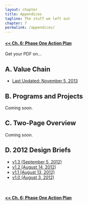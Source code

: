```yaml
--- 
layout: chapter
title: Appendices
tagline: The stuff we left out
chapter: 7
permalink: /appendices/
---
```


#### [<< Ch. 6: Phase One Action Plan](http://open.publicinnovation.org/chapters/phase-one-action-plan/)

Get your PDF on...

## A. Value Chain
- [Last Updated: November 5, 2013](http://open.publicinnovation.org/pdf/Public%20Innovation%20Value%20Chain%2011-5-13.pdf)

## B. Programs and Projects
Coming soon.

## C. Two-Page Overview
Coming soon.

## D. 2012 Design Briefs
- [v1.3 (September 5, 2012)](http://open.publicinnovation.org/pdf/Public%20Innovation%20Design%20Brief%20v1.3%209-5-12.pdf)
- [v1.2 (August 14, 2012)](http://open.publicinnovation.org/pdf/Public%20Innovation%20Design%20Brief%20v1.2%208-14-12.pdf)
- [v1.1 (August 13, 2012)](http://open.publicinnovation.org/pdf/Public%20Innovation%20Design%20Brief%20v1.1%208-13-12.pdf)
- [v1.0 (August 3, 2012)](http://open.publicinnovation.org/pdf/Public%20Innovation%20Design%20Brief%20v1%208-3-12.pdf)

<br />

#### [<< Ch. 6: Phase One Action Plan](http://open.publicinnovation.org/chapters/phase-one-action-plan/)

